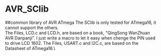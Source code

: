 # AVR_SClib
##common library of AVR ATmega
The SClib is only tested for ATmega16, it cannot support the others.\
The Files, LCD.c and LCD.h, are based on a book, "QingSong WanZhuan AVR Danpanji". I just write a macro to let it easy when chenge the PIN used to drive LCD 1602. The Files, USART.c and I2C.c, are based on the Datasheet of ATmega16.\
